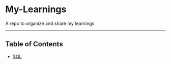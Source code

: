 # My-Learnings
A repo to organize and share my learnings

***

## Table of Contents

* [SQL](Notes/sql_note.md)